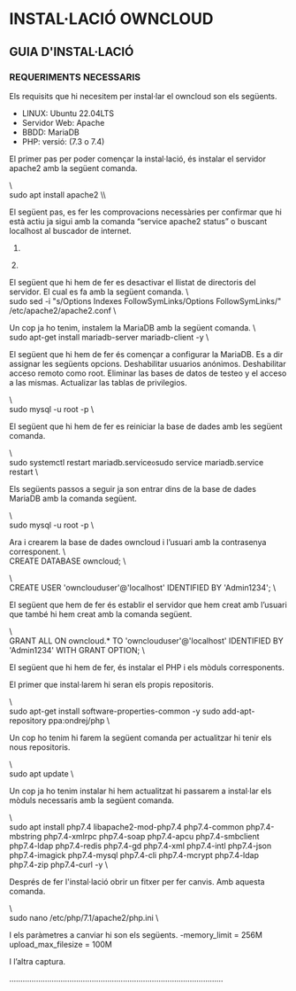 # INSTAL·LACIÓ OWNCLOUD

## GUIA D'INSTAL·LACIÓ

### REQUERIMENTS NECESSARIS

Els requisits que hi necesitem per instal·lar el owncloud son els següents.
- LINUX: Ubuntu 22.04LTS
- Servidor Web: Apache
- BBDD: MariaDB
- PHP: versió: (7.3 o 7.4)

El primer pas per poder començar la instal·lació, és instalar el servidor apache2 amb la següent comanda.

\\\
sudo apt install apache2
\\\



El següent pas, es fer les comprovacions necessàries per confirmar que hi està actiu ja sigui amb la comanda “service apache2 status” o buscant localhost al buscador de internet.

1.
![]()
2.
![]()

El següent que hi hem de fer es desactivar el llistat de directoris del servidor.
El cual es fa amb la següent comanda.
\\\
sudo sed -i "s/Options Indexes FollowSymLinks/Options FollowSymLinks/" /etc/apache2/apache2.conf
\\\
![]()

Un cop ja ho tenim, instalem la MariaDB amb la següent comanda.
\\\
sudo apt-get install mariadb-server mariadb-client -y
\\\
![]()

El següent que hi hem de fer és començar a configurar la MariaDB. Es a dir assignar les següents opcions.
Deshabilitar usuarios anónimos.
Deshabilitar acceso remoto como root.
Eliminar las bases de datos de testeo y el acceso a las mismas.
Actualizar las tablas de privilegios.

\\\
sudo mysql -u root -p
\\\
![]()



El següent que hi hem de fer es reiniciar la base de dades amb les següent comanda.

\\\
sudo systemctl restart mariadb.service` o `sudo service mariadb.service restart
\\\
![]()

Els següents passos a seguir ja son entrar dins de la base de dades MariaDB amb la comanda següent.


\\\
sudo mysql -u root -p
\\\
![]()

Ara i crearem la base de dades owncloud i l’usuari amb la contrasenya corresponent.
\\\
CREATE DATABASE owncloud;
\\\
![]()

\\\
CREATE USER 'ownclouduser'@'localhost' IDENTIFIED BY 'Admin1234';
\\\
![]()

El següent que hem de fer és establir el servidor que hem creat amb l’usuari que també hi hem creat amb la comanda següent.

\\\
GRANT ALL ON owncloud.* TO 'ownclouduser'@'localhost' IDENTIFIED BY 'Admin1234' WITH GRANT OPTION;
\\\
![]()


El següent que hi hem de fer, és instalar el PHP i els mòduls corresponents.

El primer que instal·larem hi seran els propis repositoris.

\\\
sudo apt-get install software-properties-common -y
sudo add-apt-repository ppa:ondrej/php
\\\
![]()


Un cop ho tenim hi farem la següent comanda per actualitzar hi tenir els nous repositoris.

\\\
sudo apt update
\\\
![]()

Un cop ja ho tenim instalar hi hem actualitzat hi passarem a instal·lar els mòduls necessaris amb la següent comanda.

\\\
sudo apt install php7.4 libapache2-mod-php7.4 php7.4-common php7.4-mbstring php7.4-xmlrpc php7.4-soap php7.4-apcu php7.4-smbclient php7.4-ldap php7.4-redis php7.4-gd php7.4-xml php7.4-intl php7.4-json php7.4-imagick php7.4-mysql php7.4-cli php7.4-mcrypt php7.4-ldap php7.4-zip php7.4-curl -y
\\\
![]()

Després de fer l'instal·lació obrir un fitxer per fer canvis. Amb aquesta comanda.

\\\
sudo nano /etc/php/7.1/apache2/php.ini
\\\
![]()

I els paràmetres a canviar hi son els següents.
-memory_limit = 256M upload_max_filesize = 100M
![]()

I l’altra captura.
![]()

……………………………………………………………………………………
